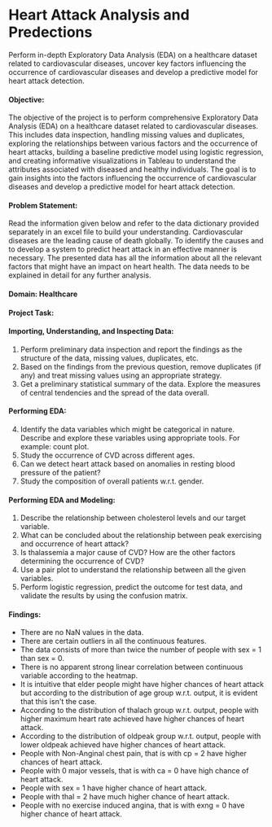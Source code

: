 # Heart Attack Analysis and Predections
Perform in-depth Exploratory Data Analysis (EDA) on a healthcare dataset related to cardiovascular diseases, uncover key  factors influencing the occurrence of cardiovascular diseases and develop a predictive model for heart attack detection.

#### Objective: 
The objective of the project is to perform comprehensive Exploratory Data Analysis (EDA) on a healthcare dataset related to cardiovascular diseases. This includes data inspection, handling missing values and duplicates, exploring the relationships between various factors and the occurrence of heart attacks, building a baseline predictive model using logistic regression, and creating informative visualizations in Tableau to understand the attributes associated with diseased and healthy individuals. The goal is to gain insights into the factors influencing the occurrence of cardiovascular diseases and develop a predictive model for heart attack detection.

#### Problem Statement:
Read the information given below and refer to the data dictionary provided separately in an excel file to build your understanding.
Cardiovascular diseases are the leading cause of death globally. To identify the causes and to develop a system to predict heart attack in an effective manner is necessary. The presented data has all the information about all the relevant factors that might have an impact on heart health. The data needs to be explained in detail for any further analysis.

#### Domain: Healthcare

#### Project Task:

#### Importing, Understanding, and Inspecting Data:
1.	Perform preliminary data inspection and report the findings as the structure of the data, missing values, duplicates, etc.
2.	Based on the findings from the previous question, remove duplicates (if any) and treat missing values using an appropriate strategy.
3.	Get a preliminary statistical summary of the data. Explore the measures of central tendencies and the spread of the data overall.

#### Performing EDA:
4.	Identify the data variables which might be categorical in nature. Describe and explore these variables using appropriate tools. For example: count plot.
5.	Study the occurrence of CVD across different ages.
6.	Can we detect heart attack based on anomalies in resting blood pressure of the patient?
7.	Study the composition of overall patients w.r.t. gender.

#### Performing EDA and Modeling:
1.	Describe the relationship between cholesterol levels and our target variable.
2.	What can be concluded about the relationship between peak exercising and occurrence of heart attack?
3.	Is thalassemia a major cause of CVD? How are the other factors determining the occurrence of CVD?
4.	Use a pair plot to understand the relationship between all the given variables.
5.	Perform logistic regression, predict the outcome for test data, and validate the results by using the confusion matrix.

#### Findings:
*	There are no NaN values in the data.
*	There are certain outliers in all the continuous features.
*	The data consists of more than twice the number of people with sex = 1 than sex = 0.
*	There is no apparent strong linear correlation between continuous variable according to the heatmap.
*	It is intuitive that elder people might have higher chances of heart attack but according to the distribution of age group w.r.t. output, it is evident that this isn't the case.
*	According to the distribution of thalach group w.r.t. output, people with higher maximum heart rate achieved have higher chances of heart attack.
*	According to the distribution of oldpeak group w.r.t. output, people with lower oldpeak achieved have higher chances of heart attack.
*	People with Non-Anginal chest pain, that is with cp = 2 have higher chances of heart attack.
*	People with 0 major vessels, that is with ca = 0 have high chance of heart attack.
*	People with sex = 1 have higher chance of heart attack.
*	People with thal = 2 have much higher chance of heart attack.
*	People with no exercise induced angina, that is with exng = 0 have higher chance of heart attack.
